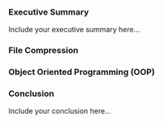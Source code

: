 ### Executive Summary 
Include your executive summary here...

### File Compression

### Object Oriented Programming (OOP)

### Conclusion
Include your conclusion here...

